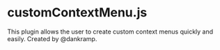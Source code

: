 # customContextMenu.js
This plugin allows the user to create custom context menus quickly and easily. Created by @dankramp.


